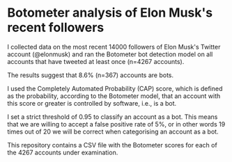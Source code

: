 # Botometer analysis of Elon Musk's recent followers

I collected data on the most recent 14000 followers of Elon Musk's Twitter account (@elonmusk) and ran the Botometer bot detection model on all accounts that have tweeted at least once (n=4267 accounts).

The results suggest that 8.6% (n=367) accounts are bots. 

I used the Completely Automated Probability (CAP) score, which is defined as the probability, according to the Botometer model, that an account with this score or greater is controlled by software, i.e., is a bot. 

I set a strict threshold of 0.95 to classify an account as a bot. This means that we are willing to accept a false positive rate of 5%, or in other words 19 times out of 20 we will be correct when categorising an account as a bot.

This repository contains a CSV file with the Botometer scores for each of the 4267 accounts under examination.
